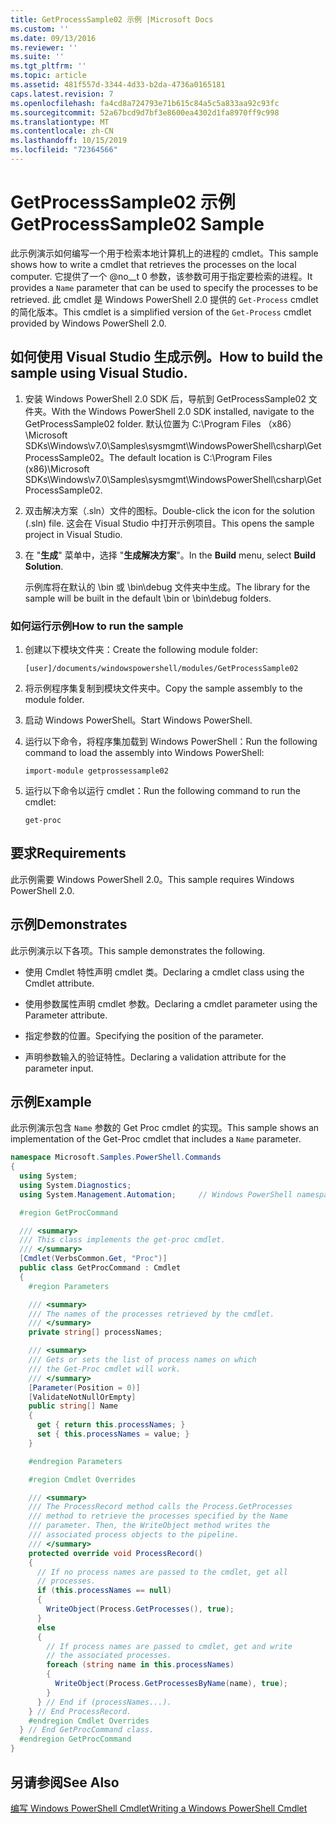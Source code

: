 ```yaml
---
title: GetProcessSample02 示例 |Microsoft Docs
ms.custom: ''
ms.date: 09/13/2016
ms.reviewer: ''
ms.suite: ''
ms.tgt_pltfrm: ''
ms.topic: article
ms.assetid: 481f557d-3344-4d33-b2da-4736a0165181
caps.latest.revision: 7
ms.openlocfilehash: fa4cd8a724793e71b615c84a5c5a833aa92c93fc
ms.sourcegitcommit: 52a67bcd9d7bf3e8600ea4302d1fa8970ff9c998
ms.translationtype: MT
ms.contentlocale: zh-CN
ms.lasthandoff: 10/15/2019
ms.locfileid: "72364566"
---
```

# <a name="getprocesssample02-sample"></a><span data-ttu-id="5fa03-102">GetProcessSample02 示例</span><span class="sxs-lookup"><span data-stu-id="5fa03-102">GetProcessSample02 Sample</span></span>

<span data-ttu-id="5fa03-103">此示例演示如何编写一个用于检索本地计算机上的进程的 cmdlet。</span><span class="sxs-lookup"><span data-stu-id="5fa03-103">This sample shows how to write a cmdlet that retrieves the processes on the local computer.</span></span> <span data-ttu-id="5fa03-104">它提供了一个 @no__t 0 参数，该参数可用于指定要检索的进程。</span><span class="sxs-lookup"><span data-stu-id="5fa03-104">It provides a `Name` parameter that can be used to specify the processes to be retrieved.</span></span> <span data-ttu-id="5fa03-105">此 cmdlet 是 Windows PowerShell 2.0 提供的 `Get-Process` cmdlet 的简化版本。</span><span class="sxs-lookup"><span data-stu-id="5fa03-105">This cmdlet is a simplified version of the `Get-Process` cmdlet provided by Windows PowerShell 2.0.</span></span>

## <a name="how-to-build-the-sample-using-visual-studio"></a><span data-ttu-id="5fa03-106">如何使用 Visual Studio 生成示例。</span><span class="sxs-lookup"><span data-stu-id="5fa03-106">How to build the sample using Visual Studio.</span></span>

1. <span data-ttu-id="5fa03-107">安装 Windows PowerShell 2.0 SDK 后，导航到 GetProcessSample02 文件夹。</span><span class="sxs-lookup"><span data-stu-id="5fa03-107">With the Windows PowerShell 2.0 SDK installed, navigate to the GetProcessSample02 folder.</span></span> <span data-ttu-id="5fa03-108">默认位置为 C:\Program Files （x86） \Microsoft SDKs\Windows\v7.0\Samples\sysmgmt\WindowsPowerShell\csharp\GetProcessSample02。</span><span class="sxs-lookup"><span data-stu-id="5fa03-108">The default location is C:\Program Files (x86)\Microsoft SDKs\Windows\v7.0\Samples\sysmgmt\WindowsPowerShell\csharp\GetProcessSample02.</span></span>

2. <span data-ttu-id="5fa03-109">双击解决方案（.sln）文件的图标。</span><span class="sxs-lookup"><span data-stu-id="5fa03-109">Double-click the icon for the solution (.sln) file.</span></span> <span data-ttu-id="5fa03-110">这会在 Visual Studio 中打开示例项目。</span><span class="sxs-lookup"><span data-stu-id="5fa03-110">This opens the sample project in Visual Studio.</span></span>

3. <span data-ttu-id="5fa03-111">在 "**生成**" 菜单中，选择 "**生成解决方案**"。</span><span class="sxs-lookup"><span data-stu-id="5fa03-111">In the **Build** menu, select **Build Solution**.</span></span>

    <span data-ttu-id="5fa03-112">示例库将在默认的 \bin 或 \bin\debug 文件夹中生成。</span><span class="sxs-lookup"><span data-stu-id="5fa03-112">The library for the sample will be built in the default \bin or \bin\debug folders.</span></span>

### <a name="how-to-run-the-sample"></a><span data-ttu-id="5fa03-113">如何运行示例</span><span class="sxs-lookup"><span data-stu-id="5fa03-113">How to run the sample</span></span>

1. <span data-ttu-id="5fa03-114">创建以下模块文件夹：</span><span class="sxs-lookup"><span data-stu-id="5fa03-114">Create the following module folder:</span></span>

    `[user]/documents/windowspowershell/modules/GetProcessSample02`

2. <span data-ttu-id="5fa03-115">将示例程序集复制到模块文件夹中。</span><span class="sxs-lookup"><span data-stu-id="5fa03-115">Copy the sample assembly to the module folder.</span></span>

3. <span data-ttu-id="5fa03-116">启动 Windows PowerShell。</span><span class="sxs-lookup"><span data-stu-id="5fa03-116">Start Windows PowerShell.</span></span>

4. <span data-ttu-id="5fa03-117">运行以下命令，将程序集加载到 Windows PowerShell：</span><span class="sxs-lookup"><span data-stu-id="5fa03-117">Run the following command to load the assembly into Windows PowerShell:</span></span>

    `import-module getprossessample02`

5. <span data-ttu-id="5fa03-118">运行以下命令以运行 cmdlet：</span><span class="sxs-lookup"><span data-stu-id="5fa03-118">Run the following command to run the cmdlet:</span></span>

    `get-proc`

## <a name="requirements"></a><span data-ttu-id="5fa03-119">要求</span><span class="sxs-lookup"><span data-stu-id="5fa03-119">Requirements</span></span>

<span data-ttu-id="5fa03-120">此示例需要 Windows PowerShell 2.0。</span><span class="sxs-lookup"><span data-stu-id="5fa03-120">This sample requires Windows PowerShell 2.0.</span></span>

## <a name="demonstrates"></a><span data-ttu-id="5fa03-121">示例</span><span class="sxs-lookup"><span data-stu-id="5fa03-121">Demonstrates</span></span>

<span data-ttu-id="5fa03-122">此示例演示以下各项。</span><span class="sxs-lookup"><span data-stu-id="5fa03-122">This sample demonstrates the following.</span></span>

- <span data-ttu-id="5fa03-123">使用 Cmdlet 特性声明 cmdlet 类。</span><span class="sxs-lookup"><span data-stu-id="5fa03-123">Declaring a cmdlet class using the Cmdlet attribute.</span></span>

- <span data-ttu-id="5fa03-124">使用参数属性声明 cmdlet 参数。</span><span class="sxs-lookup"><span data-stu-id="5fa03-124">Declaring a cmdlet parameter using the Parameter attribute.</span></span>

- <span data-ttu-id="5fa03-125">指定参数的位置。</span><span class="sxs-lookup"><span data-stu-id="5fa03-125">Specifying the position of the parameter.</span></span>

- <span data-ttu-id="5fa03-126">声明参数输入的验证特性。</span><span class="sxs-lookup"><span data-stu-id="5fa03-126">Declaring a validation attribute for the parameter input.</span></span>

## <a name="example"></a><span data-ttu-id="5fa03-127">示例</span><span class="sxs-lookup"><span data-stu-id="5fa03-127">Example</span></span>

<span data-ttu-id="5fa03-128">此示例演示包含 `Name` 参数的 Get Proc cmdlet 的实现。</span><span class="sxs-lookup"><span data-stu-id="5fa03-128">This sample shows an implementation of the Get-Proc cmdlet that includes a `Name` parameter.</span></span>

```csharp
namespace Microsoft.Samples.PowerShell.Commands
{
  using System;
  using System.Diagnostics;
  using System.Management.Automation;     // Windows PowerShell namespace

  #region GetProcCommand

  /// <summary>
  /// This class implements the get-proc cmdlet.
  /// </summary>
  [Cmdlet(VerbsCommon.Get, "Proc")]
  public class GetProcCommand : Cmdlet
  {
    #region Parameters

    /// <summary>
    /// The names of the processes retrieved by the cmdlet.
    /// </summary>
    private string[] processNames;

    /// <summary>
    /// Gets or sets the list of process names on which
    /// the Get-Proc cmdlet will work.
    /// </summary>
    [Parameter(Position = 0)]
    [ValidateNotNullOrEmpty]
    public string[] Name
    {
      get { return this.processNames; }
      set { this.processNames = value; }
    }

    #endregion Parameters

    #region Cmdlet Overrides

    /// <summary>
    /// The ProcessRecord method calls the Process.GetProcesses
    /// method to retrieve the processes specified by the Name
    /// parameter. Then, the WriteObject method writes the
    /// associated process objects to the pipeline.
    /// </summary>
    protected override void ProcessRecord()
    {
      // If no process names are passed to the cmdlet, get all
      // processes.
      if (this.processNames == null)
      {
        WriteObject(Process.GetProcesses(), true);
      }
      else
      {
        // If process names are passed to cmdlet, get and write
        // the associated processes.
        foreach (string name in this.processNames)
        {
          WriteObject(Process.GetProcessesByName(name), true);
        }
      } // End if (processNames...).
    } // End ProcessRecord.
    #endregion Cmdlet Overrides
  } // End GetProcCommand class.
  #endregion GetProcCommand
}
```

## <a name="see-also"></a><span data-ttu-id="5fa03-129">另请参阅</span><span class="sxs-lookup"><span data-stu-id="5fa03-129">See Also</span></span>

[<span data-ttu-id="5fa03-130">编写 Windows PowerShell Cmdlet</span><span class="sxs-lookup"><span data-stu-id="5fa03-130">Writing a Windows PowerShell Cmdlet</span></span>](./writing-a-windows-powershell-cmdlet.md)
